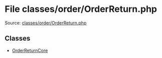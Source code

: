 File classes/order/OrderReturn.php
=========

Source: [classes/order/OrderReturn.php](https://github.com/PrestaShop/PrestaShop/blob/1.5.0.1/classes/order/OrderReturn.php)


Classes
-------

* [OrderReturnCore](class.OrderReturnCore.md)

